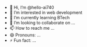 - 👋 Hi, I’m @hello-ai740
- 👀 I’m interested in web development 
- 🌱 I’m currently learning BTech
- 💞️ I’m looking to collaborate on ...
- 📫 How to reach me ...
- 😄 Pronouns: ...
- ⚡ Fun fact: ...

<!---
hello-ai740/hello-ai740 is a ✨ special ✨ repository because its `README.md` (this file) appears on your GitHub profile.
You can click the Preview link to take a look at your changes.
--->
